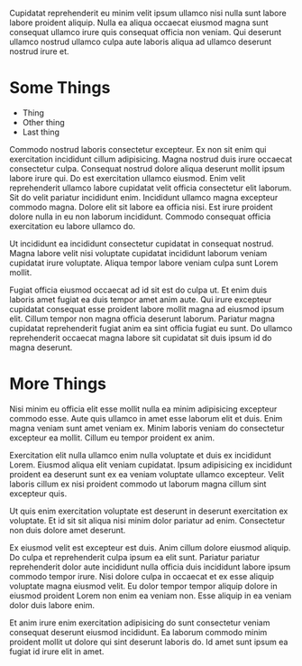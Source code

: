 Cupidatat reprehenderit eu minim velit ipsum ullamco nisi nulla sunt labore labore proident aliquip. Nulla ea aliqua occaecat eiusmod magna sunt consequat ullamco irure quis consequat officia non veniam. Qui deserunt ullamco nostrud ullamco culpa aute laboris aliqua ad ullamco deserunt nostrud irure et.

# Some Things

- Thing
- Other thing
- Last thing

Commodo nostrud laboris consectetur excepteur. Ex non sit enim qui exercitation incididunt cillum adipisicing. Magna nostrud duis irure occaecat consectetur culpa. Consequat nostrud dolore aliqua deserunt mollit ipsum labore irure qui. Do est exercitation ullamco eiusmod. Enim velit reprehenderit ullamco labore cupidatat velit officia consectetur elit laborum.
Sit do velit pariatur incididunt enim. Incididunt ullamco magna excepteur commodo magna. Dolore elit sit labore ea officia nisi. Est irure proident dolore nulla in eu non laborum incididunt. Commodo consequat officia exercitation eu labore ullamco do.

Ut incididunt ea incididunt consectetur cupidatat in consequat nostrud. Magna labore velit nisi voluptate cupidatat incididunt laborum veniam cupidatat irure voluptate. Aliqua tempor labore veniam culpa sunt Lorem mollit.

Fugiat officia eiusmod occaecat ad id sit est do culpa ut. Et enim duis laboris amet fugiat ea duis tempor amet anim aute. Qui irure excepteur cupidatat consequat esse proident labore mollit magna ad eiusmod ipsum elit. Cillum tempor non magna officia deserunt laborum. Pariatur magna cupidatat reprehenderit fugiat anim ea sint officia fugiat eu sunt. Do ullamco reprehenderit occaecat magna labore sit cupidatat sit duis ipsum id do magna deserunt.

# More Things

Nisi minim eu officia elit esse mollit nulla ea minim adipisicing excepteur commodo esse. Aute quis ullamco in amet esse laborum elit et duis. Enim magna veniam sunt amet veniam ex. Minim laboris veniam do consectetur excepteur ea mollit. Cillum eu tempor proident ex anim.

Exercitation elit nulla ullamco enim nulla voluptate et duis ex incididunt Lorem. Eiusmod aliqua elit veniam cupidatat. Ipsum adipisicing ex incididunt proident ea deserunt sunt ex ea veniam voluptate ullamco excepteur. Velit laboris cillum ex nisi proident commodo ut laborum magna cillum sint excepteur quis.

Ut quis enim exercitation voluptate est deserunt in deserunt exercitation ex voluptate. Et id sit sit aliqua nisi minim dolor pariatur ad enim. Consectetur non duis dolore amet deserunt.

Ex eiusmod velit est excepteur est duis. Anim cillum dolore eiusmod aliquip. Do culpa et reprehenderit culpa ipsum ea elit sunt. Pariatur pariatur reprehenderit dolor aute incididunt nulla officia duis incididunt labore ipsum commodo tempor irure. Nisi dolore culpa in occaecat et ex esse aliquip voluptate magna eiusmod velit. Eu dolor tempor tempor aliquip dolore in eiusmod proident Lorem non enim ea veniam non. Esse aliquip in ea veniam dolor duis labore enim.

Et anim irure enim exercitation adipisicing do sunt consectetur veniam consequat deserunt eiusmod incididunt. Ea laborum commodo minim proident mollit ut dolore qui sint deserunt laboris do. Id amet sunt ipsum ea fugiat id irure elit in amet.
